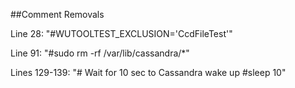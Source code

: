 ##Comment Removals

Line 28: "#WUTOOLTEST_EXCLUSION='CcdFileTest'"

Line 91: "#sudo rm -rf /var/lib/cassandra/*"

Lines 129-139: "# Wait for 10 sec to Cassandra wake up
                #sleep 10"
                

